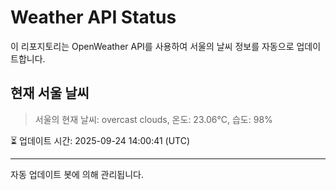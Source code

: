 
# Weather API Status

이 리포지토리는 OpenWeather API를 사용하여 서울의 날씨 정보를 자동으로 업데이트합니다.

## 현재 서울 날씨
> 서울의 현재 날씨: overcast clouds, 온도: 23.06°C, 습도: 98%

⏳ 업데이트 시간: 2025-09-24 14:00:41 (UTC)

---
자동 업데이트 봇에 의해 관리됩니다.
